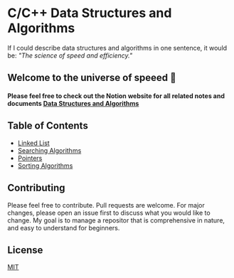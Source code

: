 # C/C++ Data Structures and Algorithms
If I could describe data structures and algorithms in one sentence, it would be: *"The science of speed and efficiency."*

## Welcome to the universe of speeed :rocket:
#### Please feel free to check out the Notion website for all related notes and documents [Data Structures and Algorithms](https://normalized.notion.site/Data-Structures-and-Algorithms-3fd28d4c72a3464dac09e50944160cad)

## Table of Contents

- [Linked List](./linked_list/)
- [Searching Algorithms](./searching_algorithms/)
- [Pointers](./pointers_basic/)
- [Sorting Algorithms](./sorting_algorithms/)

## Contributing
Please feel free to contribute. Pull requests are welcome. For major changes, please open an issue first to discuss what you would like to change. My goal is to manage a repositor that is comprehensive in nature, and easy to understand for beginners. 


## License
[MIT](https://choosealicense.com/licenses/mit/)